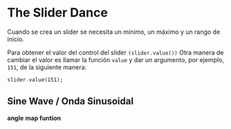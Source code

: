 # The Slider Dance

Cuando se crea un slider se necesita un mínimo, un máximo y un rango de inicio.

Para obtener el valor del control del slider `(slider.value())`
Otra manera de cambiar el valor es llamar la función `value` y dar un argumento, por ejemplo, `151`, de la siguiente manera:

```html
slider.value(151);
```

## Sine Wave / Onda Sinusoidal

**angle**
**map funtion**

